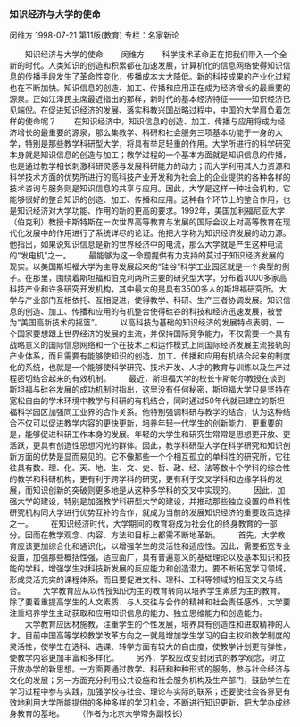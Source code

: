 ### 知识经济与大学的使命
闵维方
1998-07-21
第11版(教育)
专栏：名家新论

　　知识经济与大学的使命
　　闵维方
　　科学技术革命正在把我们带入一个全新的时代。人类知识的创造和积累都在加速发展，计算机化的信息网络使得知识信息的传播手段发生了革命性变化，传播成本大大降低。新的科技成果的产业化过程也在不断加快。知识信息的创造、加工、传播和应用正在成为经济增长的最重要的源泉。正如江泽民主席最近指出的那样，新时代的基本经济特征———知识经济已见端倪。在促进知识经济的发展、落实科教兴国战略过程中，中国的大学肩负着怎样的使命呢？
　　在知识经济中，知识信息的创造、加工、传播与应用将成为经济增长的最重要的源泉，那么集教学、科研和社会服务三项基本功能于一身的大学，特别是那些教学科研型大学，将具有举足轻重的作用。大学所进行的科学研究本身就是知识信息的创造与加工；教学过程的一个基本方面就是知识信息的传播，也是通过教学相长刺激科研灵感与发展科研能力的动力；而大学利用其人力资源和科学技术方面的优势所进行的高科技产业开发和为社会上的企业提供的各种各样的技术咨询与服务则是知识信息的共享与应用。因此，大学是这样一种社会机构，它能够很好的整合知识的创造、加工、传播和应用。这种各个环节上的整合作用，也是知识经济对大学功能、作用的新的更高的要求。1992年，美国加利福尼亚大学（伯克利）教授卡斯特斯在一次世界高等教育与发展的国际会议上对高等教育在现代化发展中的作用进行了系统详尽的论证。他把大学称为知识经济发展的动力源。他指出，如果说知识信息是新的世界经济中的电流，那么大学就是产生这种电流的“发电机”之一。
　　最能够为这一命题提供有力支持的莫过于知识经济发展的现实。以美国斯坦福大学为主导发展起来的“硅谷”科学工业园区就是一个典型的例子。在那里，围绕着斯坦福和伯克利两所主要的研究型大学，分布着3000多家高科技产业和许多研究开发机构，其中最大的是具有3500多人的斯坦福研究所。大学与产业部门互相依托、互相促进，使得教学、科研、生产三者协调发展。知识信息的创造、加工、传播和应用的有机整合使得硅谷的科技和经济迅速发展，被誉为“美国高新技术的摇篮”。
　　以高科技为基础的知识经济的发展特点表明，一个国家要想跟上世界经济的发展的主流，并保持国际竞争能力，不仅需要一个具有战略意义的国际信息网络和一个在技术上和运作模式上同国际经济发展主流接轨的产业体系，而且需要有能够使知识的创造、加工、传播和应用有机结合起来的制度化的系统，也就是一个能够使科学研究、技术开发、人才的教育与训练以及生产过程密切结合起来的有效机制。
　　最近，斯坦福大学的校长卡斯帕尔教授在谈到斯坦福与硅谷发展的成功机制时指出，这里没有任何秘密，斯坦福大学只是坚持在宽松自由的学术环境中教学与科研的有机结合，同时通过50年代就已建立的斯坦福科学园区加强同工业界的合作关系。他特别强调科研与教学的结合，认为这种结合不仅可以促进教学内容的更快更新，培养年轻一代学生的创新能力，更重要的是，能够促进科研工作本身的发展。年轻的大学生和研究生常常是思想更开放、更活跃，更具有创造性思想闪光的群体。因此，教学科研型大学在科学研究和知识创新方面的优势是显而易见的。它不像那些一个个相互孤立的单科性的研究所，它往往具有数、理、化、天、地、生、文、史、哲、政、经、法等数十个学科的综合性的教学和科研机构，更有利于跨学科的研究，更有利于交叉学科和边缘学科的发展，而知识创新的突破则更多地是从这种多学科的交叉中实现的。
　　因此，加强大学的建设，特别是加强教学科研型大学的建设，并推动那些独立设置的单科性研究机构同大学进行优势互补的合作，就成为当前的发展知识经济的重要政策选择之一。
　　在知识经济时代，大学期间的教育将成为社会化的终身教育的一部分。因而在教学观念、内容、方法和目标上都需不断地革新。
　　首先，大学教育应该更加综合化和通识化，以增强学生的灵活性和适应性。因此，需要拓宽专业设置，加强那些概括性强，适应面广，具有普遍意义的基础理论以及基本知识和技能的学科，增强学生对科技新发展的反应能力和创造潜力。要不断拓宽学习领域，形成灵活充实的课程体系，而且要促进文科、理科、工科等领域的相互交叉与结合。
　　大学教育应从以传授知识为主的教育转向以培养学生素质为主的教育。除了要着重提高学生的人文素质、与人交往与合作的精神和社会责任感外，大学要注重培养学生主动获取和应用知识信息的能力、独立思维能力和创造能力。
　　大学教育应因材施教，注重学生的个性发展，培养具有创造性和进取精神的人才。目前中国高等学校教学改革方向之一就是增加学生学习的自主权和教学制度的灵活性，使学生在选科、选课、转学方面有较大的自由度，使教学计划更有弹性，使教学内容更加丰富和多样化。
　　另外，学校应改变封闭式的教学观念，树立开放办学的新思想。一方面要通过教学、科研和种种形式的服务，参与社会经济与文化的发展；另一方面充分利用公共设施和社会服务机构及生产部门，鼓励学生在学习过程中参与实践，加强学校与社会、理论与实际的联系；还要使社会各界更有效地利用大学所能提供的多种多样的学习机会，不断进行知识更新，把大学办成终身教育的基地。
　　（作者为北京大学常务副校长）
